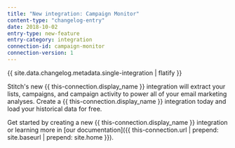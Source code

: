 ```yaml
---
title: "New integration: Campaign Monitor"
content-type: "changelog-entry"
date: 2018-10-02
entry-type: new-feature
entry-category: integration
connection-id: campaign-monitor
connection-version: 1
---
```

{{ site.data.changelog.metadata.single-integration | flatify }}

Stitch's new {{ this-connection.display_name }} integration will extract your lists, campaigns, and campaign activity to power all of your email marketing analyses. Create a {{ this-connection.display_name }} integration today and load your historical data for free. 

Get started by creating a new {{ this-connection.display_name }} integration or learning more in [our documentation]({{ this-connection.url | prepend: site.baseurl | prepend: site.home }}).